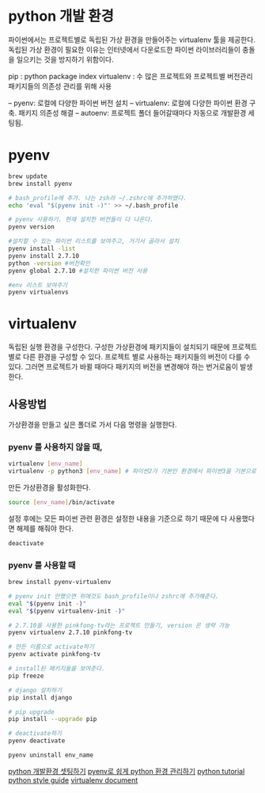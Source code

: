 # python 개발 환경
파이썬에서는 프로젝트별로 독립된 가상 환경을 만들어주는 virtualenv 툴을 제공한다.
독립된 가상 환경이 필요한 이유는 인터넷에서 다운로드한 파이썬 라이브러리들이 충돌을 일으키는 것을 방지하기 위함이다.

pip : python package index
virtualenv : 수 많은 프로젝트와 프로젝트별 버전관리 패키지들의 의존성 관리를 위해 사용

– pyenv: 로컬에 다양한 파이썬 버전 설치
– virtualenv: 로컬에 다양한 파이썬 환경 구축. 패키지 의존성 해결
– autoenv: 프로젝트 폴더 들어갈때마다 자동으로 개발환경 세팅됨.

# pyenv
```sh
brew update
brew install pyenv

# bash_profile에 추가. 나는 zsh라 ~/.zshrc에 추가하였다.
echo 'eval "$(pyenv init -)"' >> ~/.bash_profile  

# pyenv 사용하기. 현재 설치한 버전들이 다 나온다.
pyenv version

#설치할 수 있는 파이썬 리스트를 보여주고, 거기서 골라서 설치
pyenv install -list
pyenv install 2.7.10
python -version #버전확인
pyenv global 2.7.10 #설치한 파이썬 버전 사용

#env 리스트 보여주기
pyenv virtualenvs
```


# virtualenv
독립된 실행 환경을 구성한다.
구성한 가상환경에 패키지들이 설치되기 때문에 프로젝트 별로 다른 환경을 구성할 수 있다.
프로젝트 별로 사용하는 패키지들의 버전이 다를 수 있다. 그러면 프로젝트가 바뀔 때마다 패키지의 버전을 변경해야 하는 번거로움이 발생한다.

## 사용방법
가상환경을 만들고 싶은 폴더로 가서 다음 명령을 실행한다.

### pyenv 를 사용하지 않을 때,
```sh
virtualenv [env_name]
virtualenv -p python3 [env_name] # 파이썬2가 기본인 환경에서 파이썬3을 기본으로 하는 환경을 만들고 싶은 경우
```
만든 가상환경을 활성화한다.
```sh
source [env_name]/bin/activate
```
설정 후에는 모든 파이썬 관련 환경은 설정한 내용을 기준으로 하기 때문에
다 사용했다면 해제를 해줘야 한다.
```sh
deactivate
```

### pyenv 를 사용할 때
```sh
brew install pyenv-virtualenv

# pyenv init 안했으면 위에것도 bash_profile이나 zshrc에 추가해준다.
eval "$(pyenv init -)"
eval "$(pyenv virtualenv-init -)"

# 2.7.10을 사용한 pinkfong-tv라는 프로젝트 만들기, version 은 생략 가능
pyenv virtualenv 2.7.10 pinkfong-tv

# 만든 이름으로 activate하기
pyenv activate pinkfong-tv

# install된 패키지들을 보여준다.
pip freeze

# django 설치하기
pip install django

# pip upgrade
pip install --upgrade pip

# deactivate하기
pyenv deactivate

pyenv uninstall env_name
```

[python 개발환경 셋팅하기](https://milooy.wordpress.com/2015/07/31/python-set-environments/)
[pyenv로 쉽게 python 환경 관리하기](https://cookieshake.github.io/posts/pyenv로-쉽게-python-환경-관리하기)
[python tutorial](https://www.learnpython.org/)
[python style guide](https://www.python.org/dev/peps/pep-0008/)
[virtualenv document](https://virtualenv.pypa.io/en/stable/)
